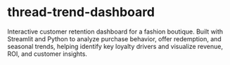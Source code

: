 # thread-trend-dashboard
Interactive customer retention dashboard for a fashion boutique. Built with Streamlit and Python to analyze purchase behavior, offer redemption, and seasonal trends, helping identify key loyalty drivers and visualize revenue, ROI, and customer insights.
